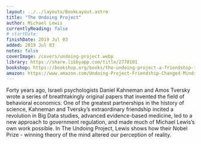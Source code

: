 ```yaml
---
layout: ../../layouts/BookLayout.astro
title: "The Undoing Project"
author: Michael Lewis
currentlyReading: false
# startDate:
finishDate: 2019 Jul 03
added: 2019 Jul 03
notes: false
coverImage: /covers/undoing-project.webp
library: https://share.libbyapp.com/title/2778101
bookshop: https://bookshop.org/books/the-undoing-project-a-friendship-that-changed-our-minds-9781508229117/9780393354775
amazon: https://www.amazon.com/Undoing-Project-Friendship-Changed-Minds/dp/0393254593
---
```


Forty years ago, Israeli psychologists Daniel Kahneman and Amos Tversky wrote a series of breathtakingly original papers that invented the field of behavioral economics. One of the greatest partnerships in the history of science, Kahneman and Tversky’s extraordinary friendship incited a revolution in Big Data studies, advanced evidence-based medicine, led to a new approach to government regulation, and made much of Michael Lewis’s own work possible. In The Undoing Project, Lewis shows how their Nobel Prize - winning theory of the mind altered our perception of reality.  
